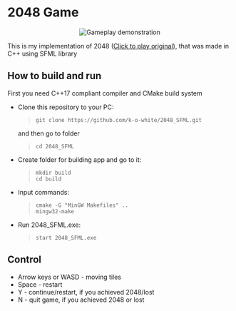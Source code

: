 <h1>2048 Game</h1>

<p align="center">
  <img src="./2048_display.gif" alt="Gameplay demonstration"/>
</p>

<p>This is my implementation of 2048 (<a href="http://gabrielecirulli.github.io/2048/">Click to play original</a>), 
that was made in C++ using SFML library</p>

<h2>How to build and run</h2>
<p>First you need C++17 compliant compiler and CMake build system</p>

<ul>
    <li>
        Clone this repository to your PC:
        <blockquote>
            <code>git clone https://github.com/k-o-white/2048_SFML.git</code></blockquote>
        and then go to folder
        <blockquote>
            <code>cd 2048_SFML</code>
        </blockquote>
    </li>
    <li>
        Create folder for building app and go to it:
        <blockquote>
            <code>mkdir build</code><br/>
            <code>cd build</code>
        </blockquote>
    </li>
    <li>
        Input commands:
        <blockquote>
            <code>cmake -G "MinGW Makefiles" ..</code><br/>
            <code>mingw32-make</code>
        </blockquote>
    </li>
    <li>
        Run 2048_SFML.exe:
        <blockquote>
            <code>start 2048_SFML.exe</code>
        </blockquote>
    </li>
</ul>

<h2>Control</h2>
<ul>
    <li>Arrow keys or WASD - moving tiles</li>
    <li>Space - restart</li>
    <li>Y - continue/restart, if you achieved 2048/lost</li>
    <li>N - quit game, if you achieved 2048 or lost</li>
</ul>



